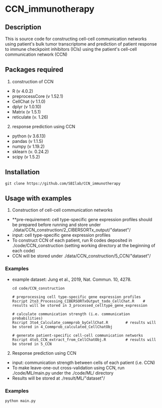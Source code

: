 # CCN_immunotherapy
## Description
This is source code for constructing cell-cell communication networks using patient's bulk tumor transcriptome and prediction of patient response to immune checkpoint inhibitors (ICIs) using the patient's cell-cell communication network (CCN)

## Packages required
1. construction of CCN
- R (v 4.0.2)
- preprocessCore (v 1.52.1)
- CellChat (v 1.1.0)
- dplyr (v 1.0.10)
- Matrix (v 1.5.1)
- reticulate (v. 1.26)

2. response prediction using CCN
- python (v 3.6.13)
- pandas (v 1.1.5)
- numpy (v 1.19.2)
- sklearn (v. 0.24.2)
- scipy (v 1.5.2)

## Installation

    git clone https://github.com/SBIlab/CCN_immunotherapy


## Usage with examples
1. Construction of cell-cell communication networks
- **pre-requirement: cell type-specific gene expression profiles should be prepared before running and store under ./data/CCN_construction/2_CIBERSORTx_output/"dataset"/
- input: cell type-specific gene expression profiles
- To construct CCN of each patient, run R codes deposited in ./code/CCN_construction (setting working directory at the beginning of each code)
- CCN will be stored under ./data/CCN_construction/5_CCN/"dataset"/

### Examples
- example dataset: Jung et al., 2019, Nat. Commun. 10, 4278.
  
      cd code/CCN_construction
      
      # preprocessing cell type-specific gene expression profiles
      Rscript 2to3_Processing_CIBERSORTxOutput_todo_CellChat.R    # results will be stored in 3_processed_celltype_gene_expression

      # calculate communication strength (i.e. communication probabilities)
      Rscript 3to4_Calculate_commprob_byCellChat.R        # results will be stored in 4_Commprob_calculated_CellChatObj

      # generate patient-specific cell-cell communication networks
      Rscript 4to5_CCN_extract_from_CellChatObj.R         # results will be stored in 5_CCN

2. Response prediction using CCN
- input: communication strength between cells of each patient (i.e. CCN)
- To make leave-one-out cross-validation using CCN, run ./code/ML/main.py under the ./code/ML/ directory
- Results will be stored at ./result/ML/"dataset"/

### Examples

    python main.py
  

